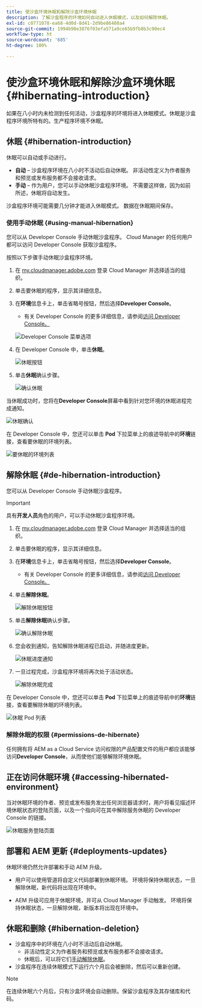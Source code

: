 ```yaml
---
title: 使沙盒环境休眠和解除沙盒环境休眠
description: 了解沙盒程序的环境如何自动进入休眠模式，以及如何解除休眠。
exl-id: c0771078-ea68-4d0d-8d41-2d9be86408a4
source-git-commit: 1994b90e3876f03efa571a9ce65b9fb8b3c90ec4
workflow-type: ht
source-wordcount: '685'
ht-degree: 100%

---
```



# 使沙盒环境休眠和解除沙盒环境休眠 {#hibernating-introduction}

如果在八小时内未检测到任何活动，沙盒程序的环境将进入休眠模式。休眠是沙盒程序环境所特有的。生产程序环境不休眠。

## 休眠 {#hibernation-introduction}

休眠可以自动或手动进行。

* **自动** – 沙盒程序环境在八小时不活动后自动休眠。 非活动性定义为作者服务和预览或发布服务都不会接收请求。
* **手动** – 作为用户，您可以手动休眠沙盒程序环境。 不需要这样做，因为如前所述，休眠将自动发生。

沙盒程序环境可能需要几分钟才能进入休眠模式。 数据在休眠期间保存。

### 使用手动休眠 {#using-manual-hibernation}

您可以从 Developer Console 手动休眠沙盒程序。 Cloud Manager 的任何用户都可以访问 Developer Console 获取沙盒程序。

按照以下步骤手动休眠沙盒程序环境。

1. 在 [my.cloudmanager.adobe.com](https://my.cloudmanager.adobe.com/) 登录 Cloud Manager 并选择适当的组织。

1. 单击要休眠的程序，显示其详细信息。

1. 在&#x200B;**环境**&#x200B;信息卡上，单击省略号按钮，然后选择&#x200B;**Developer Console**。

   * 有关 Developer Console 的更多详细信息，请参阅[访问 Developer Console。](/help/implementing/cloud-manager/manage-environments.md#accessing-developer-console)

   ![Developer Console 菜单选项](assets/developer-console-menu-option.png)

1. 在 Developer Console 中，单击&#x200B;**休眠**。

   ![休眠按钮](assets/hibernate-1.png)

1. 单击&#x200B;**休眠**&#x200B;确认步骤。

   ![确认休眠](assets/hibernate-2.png)

当休眠成功时，您将在&#x200B;**Developer Console**&#x200B;屏幕中看到针对您环境的休眠进程完成通知。

![休眠确认](assets/hibernate-4.png)

在 Developer Console 中，您还可以单击 **Pod** 下拉菜单上的痕迹导航中的&#x200B;**环境**&#x200B;链接，查看要休眠的环境列表。

![要休眠的环境列表](assets/hibernate-1b.png)

## 解除休眠 {#de-hibernation-introduction}

您可以从 Developer Console 手动休眠沙盒程序。

>[!IMPORTANT]
>
>具有&#x200B;**开发人员**&#x200B;角色的用户，可以手动休眠沙盒程序环境。

1. 在 [my.cloudmanager.adobe.com](https://my.cloudmanager.adobe.com/) 登录 Cloud Manager 并选择适当的组织。

1. 单击要休眠的程序，显示其详细信息。

1. 在&#x200B;**环境**&#x200B;信息卡上，单击省略号按钮，然后选择&#x200B;**Developer Console**。

   * 有关 Developer Console 的更多详细信息，请参阅[访问 Developer Console。](/help/implementing/cloud-manager/manage-environments.md#accessing-developer-console)

1. 单击&#x200B;**解除休眠**。

   ![解除休眠按钮](assets/de-hibernation-img1.png)

1. 单击&#x200B;**解除休眠**&#x200B;确认步骤。

   ![确认解除休眠](assets/de-hibernation-img2.png)

1. 您会收到通知，告知解除休眠进程已启动，并随进度更新。

   ![休眠进度通知](assets/de-hibernation-img3.png)

1. 一旦过程完成，沙盒程序环境将再次处于活动状态。

   ![解除休眠完成](assets/de-hibernation-img4.png)


在 Developer Console 中，您还可以单击 **Pod** 下拉菜单上的痕迹导航中的&#x200B;**环境**&#x200B;链接，查看要解除休眠的环境列表。

![休眠 Pod 列表](assets/de-hibernate-1b.png)

### 解除休眠的权限 {#permissions-de-hibernate}

任何拥有将 AEM as a Cloud Service 访问权限的产品配置文件的用户都应该能够访问&#x200B;**Developer Console**，从而使他们能够解除环境休眠。

## 正在访问休眠环境 {#accessing-hibernated-environment}

当对休眠环境的作者、预览或发布服务发出任何浏览器请求时，用户将看见描述环境休眠状态的登陆页面，以及一个指向可在其中解除服务休眠的 Developer Console 的链接。

![休眠服务登陆页面](assets/de-hibernation-img5.png)

## 部署和 AEM 更新 {#deployments-updates}

休眠环境仍然允许部署和手动 AEM 升级。

* 用户可以使用管道将自定义代码部署到休眠环境。 环境将保持休眠状态，一旦解除休眠，新代码将出现在环境中。

* AEM 升级可应用于休眠环境，并可从 Cloud Manager 手动触发。 环境将保持休眠状态，一旦解除休眠，新版本将出现在环境中。

## 休眠和删除 {#hibernation-deletion}

* 沙盒程序中的环境在八小时不活动后自动休眠。
   * 非活动性定义为作者服务和预览或发布服务都不会接收请求。
   * 休眠后，可以将它们[手动解除休眠](#de-hibernation-introduction)。
* 沙盒程序在连续休眠模式下运行六个月后会被删除，然后可以重新创建。

>[!NOTE]
>
>在连续休眠六个月后，只有沙盒环境会自动删除。保留沙盒程序及其存储库和代码。
